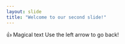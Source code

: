 ```yaml
---
layout: slide
title: "Welcome to our second slide!"
---
```

:+1:
Magical text
Use the left arrow to go back!

